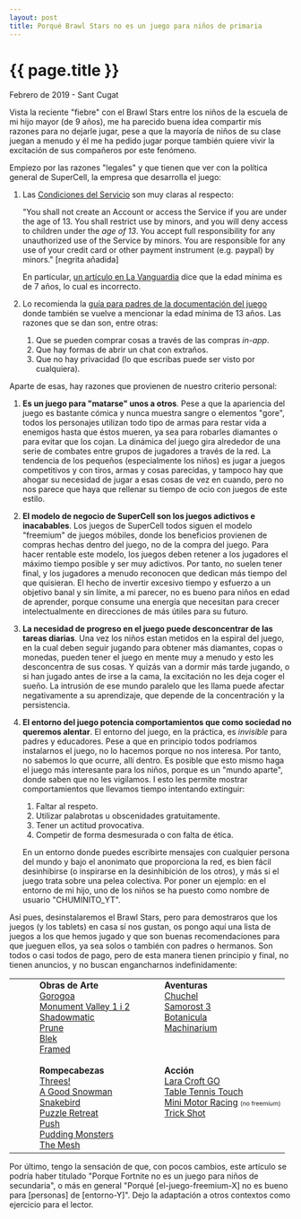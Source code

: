 ```yaml
---
layout: post
title: Porqué Brawl Stars no es un juego para niños de primaria
---
```


# {{ page.title }}

<time class="fecha">Febrero de 2019 - Sant Cugat</time>

Vista la reciente "fiebre" con el Brawl Stars entre los niños de la escuela de mi hijo
mayor (de 9 años), me ha parecido buena idea compartir mis razones para no dejarle
jugar, pese a que la mayoría de niños de su clase juegan a menudo y él me ha pedido
jugar porque también quiere vivir la excitación de sus compañeros por este fenómeno.

Empiezo por las razones "legales" y que tienen que ver con la política general de
SuperCell, la empresa que desarrolla el juego:

1. Las [Condiciones del Servicio](https://supercell.com/en/terms-of-service/) son
   muy claras al respecto:

   "You shall not create an Account or access the Service if you are under the age of 13.
   You shall restrict use by minors, and you will deny access to children under the _age of 13_.
   You accept full responsibility for any unauthorized use of the Service by minors. You are
   responsible for any use of your credit card or other payment instrument (e.g. paypal)
   by minors." [negrita añadida]

   En particular, [un artículo en La Vanguardia](https://www.lavanguardia.com/tecnologia/20181227/453774290278/brawl-stars-android-iphone-ipad.html)
   dice que la edad mínima es de 7 años, lo cual es incorrecto.

2. Lo recomienda la [guía para padres de la documentación del juego](https://supercell.helpshift.com/a/brawl-stars/?p=web&s=parents-guide)
   donde también se vuelve a mencionar la edad mínima de 13 años. Las razones que se dan son, entre otras:
   1. Que se pueden comprar cosas a través de las compras _in-app_.
   2. Que hay formas de abrir un chat con extraños.
   3. Que no hay privacidad (lo que escribas puede ser visto por cualquiera).

Aparte de esas, hay razones que provienen de nuestro criterio personal:

1. **Es un juego para "matarse" unos a otros**. Pese a que la apariencia del juego
   es bastante cómica y nunca muestra sangre o elementos "gore", todos los
   personajes utilizan todo tipo de armas para restar vida a enemigos hasta que
   éstos mueren, ya sea para robarles diamantes o para evitar que los cojan. La
   dinámica del juego gira alrededor de una serie de combates entre grupos de
   jugadores a través de la red. La tendencia de los pequeños (especialmente los
   niños) es jugar a juegos competitivos y con tiros, armas y cosas parecidas, y
   tampoco hay que ahogar su necesidad de jugar a esas cosas de vez en cuando,
   pero no nos parece que haya que rellenar su tiempo de ocio con juegos de este
   estilo.

2. **El modelo de negocio de SuperCell son los juegos adictivos e inacabables**.
   Los juegos de SuperCell todos siguen el modelo "freemium" de juegos móbiles,
   donde los beneficios provienen de compras hechas dentro del juego, no de la
   compra del juego. Para hacer rentable este modelo, los juegos deben
   retener a los jugadores el máximo tiempo posible y ser muy adictivos. Por
   tanto, no suelen tener final, y los jugadores a menudo reconocen que dedican
   más tiempo del que quisieran. El hecho de invertir excesivo tiempo y esfuerzo
   a un objetivo banal y sin límite, a mi parecer, no es bueno para niños en
   edad de aprender, porque consume una energía que necesitan para crecer
   intelectualmente en direcciones de más útiles para su futuro.

3. **La necesidad de progreso en el juego puede desconcentrar de las tareas diarias**.
   Una vez los niños estan metidos en la espiral del juego, en la cual
   deben seguir jugando para obtener más diamantes, copas o monedas, pueden
   tener el juego en mente muy a menudo y esto les desconcentra de sus cosas. Y
   quizás van a dormir más tarde jugando, o si han jugado antes de irse a la
   cama, la excitación no les deja coger el sueño. La intrusión de ese mundo paralelo
   que les llama puede afectar negativamente a su aprendizaje, que depende de la
   concentración y la persistencia.

4. **El entorno del juego potencia comportamientos que como sociedad no queremos alentar**.
   El entorno del juego, en la práctica, es _invisible_ para padres y educadores. Pese a que
   en principio todos podríamos instalarnos el juego, no lo hacemos porque no nos interesa.
   Por tanto, no sabemos lo que ocurre, allí dentro. Es posible que esto mismo haga el juego
   más interesante para los niños, porque es un "mundo aparte", donde saben que no les
   vigilamos. I esto les permite mostrar comportamientos que llevamos tiempo intentando
   extinguir:

   1. Faltar al respeto.
   2. Utilizar palabrotas u obscenidades gratuitamente.
   3. Tener un actitud provocativa.
   4. Competir de forma desmesurada o con falta de ética.

   En un entorno donde puedes escribirte mensajes con cualquier persona del mundo y bajo
   el anonimato que proporciona la red, es bien fácil desinhibirse (o inspirarse en la
   desinhibición de los otros), y más si el juego trata sobre una pelea colectiva. Por
   poner un ejemplo: en el entorno de mi hijo, uno de los niños se ha puesto como nombre
   de usuario "CHUMINITO_YT".

Así pues, desinstalaremos el Brawl Stars, pero para demostraros que los juegos (y los tablets)
en casa sí nos gustan, os pongo aquí una lista de juegos a los que hemos jugado y que son buenas
recomendaciones para que jueguen ellos, ya sea solos o también con padres o hermanos. Son todos
o casi todos de pago, pero de esta manera tienen principio y final, no tienen anuncios, y no
buscan engancharnos indefinidamente:

<table style="font-size: 110%">
  <tbody style="vertical-align: top">
    <tr>
      <td colspan="1" rowspan="1">
         <div style="width: 2em"></div>
      </td>
      <td colspan="1" rowspan="1" style="margin-right: 1em">
        <b>Obras de Arte</b><br />
        <a href="http://gorogoa.com/">Gorogoa</a><br />
        <a href="https://www.monumentvalleygame.com">Monument Valley 1 i 2</a><br />
        <a href="https://www.shadowmatic.com/">Shadowmatic</a><br />
        <a href="http://www.prunegame.com/">Prune</a><br />
        <a href="http://blekgame.com/">Blek</a><br />
        <a href="http://framed-game.com/">Framed</a><br />
      </td>
      <td colspan="1" rowspan="1">
         <div style="width: 2em"></div>
      </td>
      <td colspan="1" rowspan="1">
        <b>Aventuras</b><br />
        <a href="http://amanita-design.net/games/chuchel.html">Chuchel</a><br />
        <a href="http://amanita-design.net/games/samorost3.html">Samorost 3</a><br />
        <a href="http://amanita-design.net/games/botanicula.html">Botanicula</a><br />
        <a href="http://amanita-design.net/games/machinarium.html">Machinarium</a><br />
      </td>
   </tr>
   <tr>
   <td><div style="height: 0.5em"></div></td>
   </tr>
   <tr>
      <td></td>
      <td colspan="1" rowspan="1"  style="margin-right: 1em">
        <b>Rompecabezas</b><br />
        <a href="http://play.threesgame.com/">Threes!</a><br />
        <a href="http://agoodsnowman.com/">A Good Snowman</a><br />
        <a href="http://snakebird.noumenongames.com/">Snakebird</a><br />
        <a href="http://puzzleretreat.com/">Puzzle Retreat</a><br />
        <a href="https://itunes.apple.com/us/app/push/id1257416763">Push</a><br />
        <a href="http://www.puddingmonsters.com/">Pudding Monsters</a><br />
        <a href="https://itunes.apple.com/us/app/the-mesh/id960744514">The Mesh</a><br />
      </td>
      <td></td>
      <td colspan="1" rowspan="1">
        <b>Acción</b><br />
        <a href="https://laracroftgo.square-enix-games.com/">Lara Croft GO</a><br />
        <a href="http://www.tabletennistouch.com/">Table Tennis Touch</a><br />
        <a href="https://itunes.apple.com/us/app/mini-motor-racing/id426860241">Mini Motor Racing</a>
            <span style="font-size: 70%">(no freemium)</span><br />
        <a href="https://itunes.apple.com/us/app/trick-shot/id1016915419">Trick Shot</a><br />
      </td>
    </tr>
  </tbody>
</table>

Por último, tengo la sensación de que, con pocos cambios, este artículo se podría 
haber titulado "Porque Fortnite no es un juego para niños de secundaria", o más en 
general "Porqué [el-juego-freemium-X] no es bueno para [personas] de [entorno-Y]". 
Dejo la adaptación a otros contextos como ejercicio para el lector.

